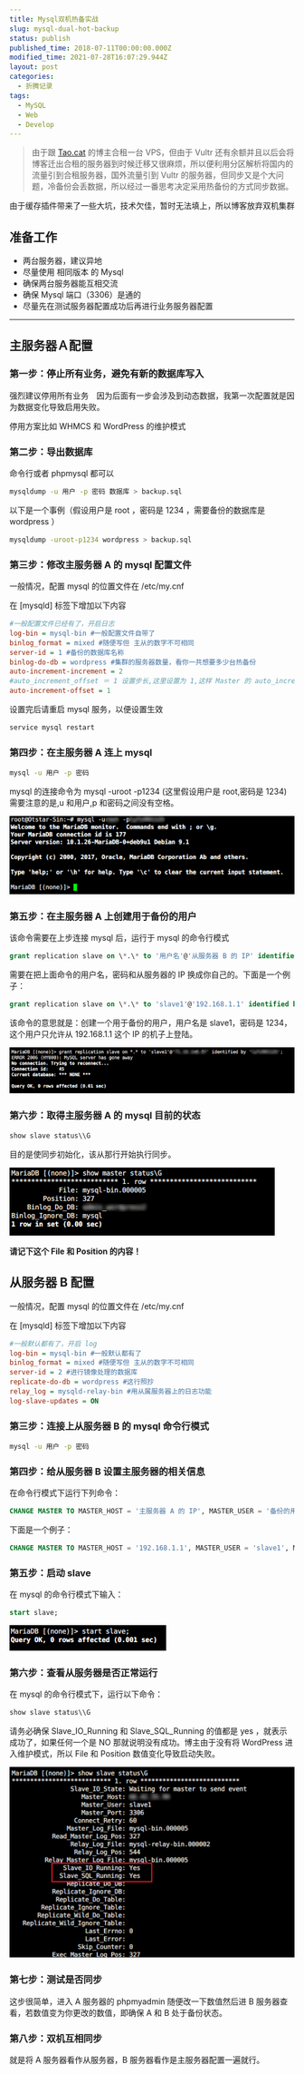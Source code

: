 ```yaml
---
title: Mysql双机热备实战
slug: mysql-dual-hot-backup
status: publish
published_time: 2018-07-11T00:00:00.000Z
modified_time: 2021-07-28T16:07:29.944Z
layout: post
categories:
  - 折腾记录
tags:
  - MySQL
  - Web
  - Develop
---
```


> 由于跟 [Tao.cat](https://tao.cat) 的博主合租一台 VPS，但由于 Vultr 还有余额并且以后会将博客迁出合租的服务器到时候迁移又很麻烦，所以便利用分区解析将国内的流量引到合租服务器，国外流量引到 Vultr 的服务器，但同步又是个大问题，冷备份会丢数据，所以经过一番思考决定采用热备份的方式同步数据。

由于缓存插件带来了一些大坑，技术欠佳，暂时无法填上，所以博客放弃双机集群

## 准备工作

- 两台服务器，建议异地
- 尽量使用 相同版本 的 Mysql
- 确保两台服务器能互相交流
- 确保 Mysql 端口（3306）是通的
- 尽量先在测试服务器配置成功后再进行业务服务器配置

---

## 主服务器Ａ配置

### 第一步：停止所有业务，避免有新的数据库写入

强烈建议停用所有业务　因为后面有一步会涉及到动态数据，我第一次配置就是因为数据变化导致启用失败。

停用方案比如 WHMCS 和 WordPress 的维护模式

### 第二步：导出数据库

命令行或者 phpmysql 都可以

```bash
mysqldump -u 用户 -p 密码 数据库 > backup.sql
```

以下是一个事例（假设用户是 root ，密码是 1234 ，需要备份的数据库是 wordpress ）

```bash
mysqldump -uroot-p1234 wordpress > backup.sql
```

### 第三步：修改主服务器 A 的 mysql 配置文件

一般情况，配置 mysql 的位置文件在 /etc/my.cnf

在 [mysqld] 标签下增加以下内容

```ini
#一般配置文件已经有了，开启日志
log-bin = mysql-bin #一般配置文件自带了
binlog_format = mixed #随便写但 主从的数字不可相同
server-id = 1 #备份的数据库名称
binlog-do-db = wordpress #集群的服务器数量，看你一共想要多少台热备份
auto-increment-increment = 2
#auto_increment_offset ＝ 1 设置步长,这里设置为 1,这样 Master 的 auto_increment 字段产生的数值是:1, 3, 5, 7, …等奇数 ID，不高于上面这个参数
auto-increment-offset = 1
```

设置完后请重启 mysql 服务，以便设置生效

```bash
service mysql restart
```

### 第四步：在主服务器 A 连上 mysql

```bash
mysql -u 用户 -p 密码
```

mysql 的连接命令为 mysql -uroot -p1234 (这里假设用户是 root,密码是 1234)需要注意的是,u 和用户,p 和密码之间没有空格。

![](images/34c3df0d-6cf8-4565-af3a-c11fcdea23fa.jpg)

### 第五步：在主服务器 A 上创建用于备份的用户

该命令需要在上步连接 mysql 后，运行于 mysql 的命令行模式

```sql
grant replication slave on \*.\* to '用户名'@'从服务器 B 的 IP' identified by '用户密码';
```

需要在把上面命令的用户名，密码和从服务器的 IP 换成你自己的。下面是一个例子：

```sql
grant replication slave on \*.\* to 'slave1'@'192.168.1.1' identified by '1234';
```

该命令的意思就是：创建一个用于备份的用户，用户名是 slave1，密码是 1234，这个用户只允许从 192.168.1.1 这个 IP 的机子上登陆。

![](images/32d342bc-224d-419e-a17a-ed0b23b958b9.jpg)

### 第六步：取得主服务器 A 的 mysql 目前的状态

```sql
show slave status\\G
```

目的是使同步初始化，该从那行开始执行同步。

![](images/99a909f9-bdad-4b34-ad61-cafed394bbd6.jpg)

**请记下这个 File 和 Position 的内容！**

## 从服务器 B 配置

一般情况，配置 mysql 的位置文件在 /etc/my.cnf

在 \[mysqld\] 标签下增加以下内容

```ini
#一般默认都有了，开启 log
log-bin = mysql-bin #一般默认都有了
binlog_format = mixed #随便写但 主从的数字不可相同
server-id = 2 #进行镜像处理的数据库
replicate-do-db = wordpress #这行照抄
relay_log = mysqld-relay-bin #用从属服务器上的日志功能
log-slave-updates = ON
```

### 第三步：连接上从服务器 B 的 mysql 命令行模式

```bash
mysql -u 用户 -p 密码
```

### 第四步：给从服务器 B 设置主服务器的相关信息

在命令行模式下运行下列命令：

```sql
CHANGE MASTER TO MASTER_HOST = '主服务器 A 的 IP', MASTER_USER = '备份的用户名', MASTER_PASSWORD = '备份用户的密码', MASTER_LOG_FILE='填入上面获取 File 的内容',MASTER_LOG_POS=同样填入 Position 内容;
```

下面是一个例子：

```sql
CHANGE MASTER TO MASTER_HOST = '192.168.1.1', MASTER_USER = 'slave1', MASTER_PASSWORD = '1234', MASTER_LOG_FILE='mysql-bin.000005',MASTER_LOG_POS=327;
```

### 第五步：启动 slave

在 mysql 的命令行模式下输入：

```sql
start slave;
```

![](images/39bb3d70-0cd6-4646-9aff-e2363dbd4cc4.jpg)

### 第六步：查看从服务器是否正常运行

在 mysql 的命令行模式下，运行以下命令：

```sql
show slave status\\G
```

请务必确保 Slave_IO_Running 和 Slave_SQL_Running 的值都是 yes ，就表示成功了，如果任何一个是 NO 那就说明没有成功。博主由于没有将 WordPress 进入维护模式，所以 File 和 Position 数值变化导致启动失败。

![](images/cc1c6dc1-f567-4ab9-9db0-b8e472c77955.jpg)

### 第七步：测试是否同步

这步很简单，进入 A 服务器的 phpmyadmin 随便改一下数值然后进 B 服务器查看，若数值变为你更改的数值，即确保 A 和 B 处于备份状态。

### 第八步：双机互相同步

就是将 A 服务器看作从服务器，B 服务器看作是主服务器配置一遍就行。
